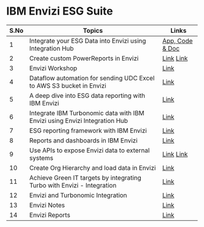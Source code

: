 
# IBM Envizi ESG Suite

<table>
    <thead>
        <th>S.No</th>
        <th>Topics</th>
        <th>Links</th>
    </thead>
    <tr>
        <td>1</td>
        <td>Integrate your ESG Data into Envizi using Integration Hub</td>
        <td>
            <a href="https://github.com/ibm-ecosystem-engineering/envizi-integration-hub-app/">App, Code & Doc</a>  
        </td>
   </tr>  
    <tr>
        <td>2</td>
        <td>Create custom PowerReports in Envizi</td>
        <td>
        <a href="https://github.com/GandhiCloudLab/envizi-creating-power-report-blog">Link</a>
        <a href="https://github.com/GandhiCloudLab/envizi-create-custom-power-report">Link</a>
        </td>
   </tr>  
    <tr>
        <td>3</td>
        <td>Envizi Workshop</td>
        <td><a href="https://github.com/ibm-ecosystem-engineering/envizi-workshop-2024">Link</a></td>
   </tr>     
    <tr>
        <td>4</td>
        <td>Dataflow automation for sending UDC Excel to AWS S3 bucket in Envizi</td>
        <td><a href="https://github.com/GandhiCloudLab/envizi-dataflow-sending-udc-excel-to-s3-blog">Link</a>  </td>
   </tr>  
    <tr>
        <td>5</td>
        <td>A deep dive into ESG data reporting with IBM Envizi</td>
        <td><a href="https://github.com/GandhiCloudLab/envizi-learning-journey-blog">Link</a></td>
   </tr>  
    <tr>
        <td>6</td>
        <td>Integrate IBM Turbonomic data with IBM Envizi using Envizi Integration Hub</td>
        <td><a href="https://github.com/GandhiCloudLab/envizi-integration-hub-doc">Link</a></td>
   </tr>  
   <tr>
        <td>7</td>
        <td>ESG reporting framework with IBM Envizi</td>
        <td><a href="https://github.com/GandhiCloudLab/envizi-reporting-frameworks">Link</a></td>
   </tr>
    <tr>
        <td>8</td>
        <td>Reports and dashboards in IBM Envizi</td>
        <td><a href="https://github.com/GandhiCloudLab/Understanding-Reports-and-Dashboards-in-Envizi">Link</a></td>
   </tr>
    <tr>
        <td>9</td>
        <td>Use APIs to expose Envizi data to external systems</td>
        <td>
            <a href="https://github.com/GandhiCloudLab/envizi-api">Link</a>
            <a href="https://github.com/GandhiCloudLab/envizi-api-blog">Link</a>
        </td>
   </tr>  
    <tr>
        <td>10</td>
        <td>Create Org Hierarchy and load data in Envizi</td>
        <td><a href="https://github.com/GandhiCloudLab/envizi-create-org-hierarchy-and-load-data-blog">Link</a></td>
   </tr>  
    <tr>
        <td>11</td>
        <td>Achieve Green IT targets by integrating Turbo with Envizi - Integration</td>
        <td><a href="https://github.com/GandhiCloudLab/achieve-green-it-by-integrating-turbo-with-envizi-blog">Link</a></td>
   </tr>     
    <tr>
        <td>12</td>
        <td>Envizi and Turbonomic Integration</td>
        <td><a href="https://github.com/GandhiCloudLab/envizi-turbo">Link</a></td>
   </tr>     
    <tr>
        <td>13</td>
        <td>Envizi Notes</td>
        <td><a href="https://github.com/GandhiCloudLab/envizi-notes">Link</a></td>
   </tr>   
    <tr>
        <td>14</td>
        <td>Envizi Reports</td>
        <td><a href="https://github.com/GandhiCloudLab/envizi-reports">Link</a></td>
   </tr>   
</table>
